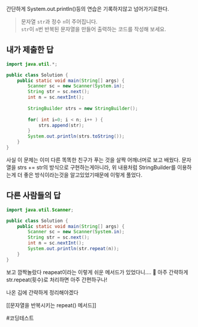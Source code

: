간단하게 System.out.println()등의 연습은 기록하지않고 넘어가기로한다.

> 문자열 `str`과 정수 `n`이 주어집니다.  
`str`이 `n`번 반복된 문자열을 만들어 출력하는 코드를 작성해 보세요.

## 내가 제출한 답

```java
import java.util.*;

public class Solution {
    public static void main(String[] args) {
        Scanner sc = new Scanner(System.in);
        String str = sc.next();
        int n = sc.nextInt();
        
        StringBuilder strs = new StringBuilder();
        
        for( int i=0; i < n; i++ ) {
            strs.append(str);
        }
        System.out.println(strs.toString());
    }
}
```

사실 이 문제는 이미 다른 똑똑한 친구가 푸는 것을 살짝 어깨너머로 보고 배웠다.
문자열을 strs += str의 방식으로 구현하는게아니라, 위 내용처럼 StringBuilder를 이용하는게 더 좋은 방식이라는것을 알고있었기때문에 이렇게 풀었다.



## 다른 사람들의 답

```java
import java.util.Scanner;

public class Solution {
    public static void main(String[] args) {
        Scanner sc = new Scanner(System.in);
        String str = sc.next();
        int n = sc.nextInt();
        System.out.println(str.repeat(n));
    }
}
```

보고 깜짝놀랐다 
reapeat이라는 이렇게 쉬운 메서드가 있었다니.... 🙉
아주 간략하게 str.repeat(횟수)로 처리하면 아주 간편하구나!

나온 김에 간략하게 정리해야겠다

[[문자열을 반복시키는 repeat() 메서드]]


#코딩테스트

